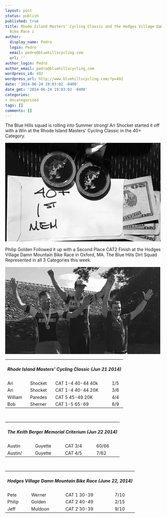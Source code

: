 ```yaml
---
layout: post
status: publish
published: true
title: Rhode Island Masters' Cycling Classic and the Hodges Village Damn Mountain
  Bike Race i
author:
  display_name: Pedro
  login: Pedro
  email: pedro@bluehillscycling.com
  url: ''
author_login: Pedro
author_email: pedro@bluehillscycling.com
wordpress_id: 492
wordpress_url: http://www.bluehillscycling.com/?p=492
date: '2014-06-24 19:03:02 -0400'
date_gmt: '2014-06-24 19:03:02 -0400'
categories:
- Uncategorized
tags: []
comments: []
---
```

<p>The Blue Hills squad is rolling into Summer strong! Ari Shocket started it off with a Win at the Rhode Island Masters' Cycling Classic in the 40+ Category.

<a href="/images/uploads/2014/06/Ari-Cash.jpg"><img class="alignnone size-full wp-image-493" alt="Ari Cash" src="/images/uploads/2014/06/Ari-Cash.jpg" width="500" height="316" /></a>



Philip Golden Followed it up with a Second Place CAT2 Finish at the Hodges Village Damn Mountain Bike Race in Oxford, MA. The Blue Hills Dirt Squad Represented in all 3 Categories this week.



<a href="/images/uploads/2014/06/Phil-Podium.jpg"><img class="alignnone size-full wp-image-494" alt="Phil Podium" src="/images/uploads/2014/06/Phil-Podium.jpg" width="499" height="279" /></a></p>

<table class="datatable1" width="100%">

<tbody>

<tr>

<td class="headerrow3" colspan="5">

<h5>Rhode Island Masters' Cycling Classic (Jun 21 2014)</h5>

</td>

</tr>

<tr>

<td>Ari</td>

<td>Shocket</td>

<td>CAT 1-4 40-44 40k</td>

<td>1/5</td>

</tr>

<tr>

<td>Ari</td>

<td>Shocket</td>

<td>CAT 1-4 40-44 20K</td>

<td>3/6</td>

</tr>

<tr>

<td>William</td>

<td>Paredes</td>

<td>CAT 5 45-49 20K</td>

<td>4/4</td>

</tr>

<tr>

<td>Bob</td>

<td>Sherner</td>

<td>CAT 1-5 65-69</td>

<td>8/9</td>

</tr>

</tbody>

</table>

&nbsp;

<table>

<tbody>

<tr>

<td class="headerrow3" colspan="5">

<h5>The Keith Berger Memorial Criterium (Jun 22 2014)</h5>

</td>

</tr>

<tr>

<td>Austin</td>

<td>Guyette</td>

<td>CAT 3/4</td>

<td>60/66</td>

</tr>

<tr>

<td>Austin/</td>

<td>Guyette</td>

<td>CAT 4/5</td>

<td>7/62</td>

</tr>

</tbody>

</table>

&nbsp;

<table>

<tbody>

<tr>

<td class="headerrow3" colspan="5">

<h5>Hodges Village Damn Mountain Bike Race (June 22, 2014)</h5>

</td>

</tr>

<tr>

<td>Pete</td>

<td>Werner</td>

<td>CAT 1 30-39</td>

<td>7/10</td>

</tr>

<tr>

<td>Philip</td>

<td>Golden</td>

<td>CAT 2 40-49</td>

<td>2/15</td>

</tr>

<tr>

<td>Jeff</td>

<td>Muldoon</td>

<td>CAT 2 30-39</td>

<td>9/10</td>

</tr>
